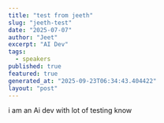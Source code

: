 ```yaml
---
title: "test from jeeth"
slug: "jeeth-test"
date: "2025-07-07"
author: "Jeet"
excerpt: "AI Dev"
tags:
  - speakers
published: true
featured: true
generated_at: "2025-09-23T06:34:43.404422"
layout: "post"
---
```


i am an Ai dev with lot of testing know